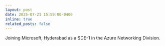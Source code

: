 ```yaml
---
layout: post
date: 2025-07-21 15:59:00-0400
inline: true
related_posts: false
---
```


Joining Microsoft, Hyderabad as a SDE-1 in the Azure Networking Division.
